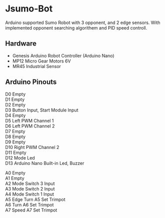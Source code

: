 # Jsumo-Bot
Arduino supported Sumo Robot with 3 opponent, and 2 edge sensors. With implemented opponent searching algorithem and PID speed controll.


## Hardware
- Genesis Arduino Robot Controller (Arduino Nano)
- MP12 Micro Gear Motors 6V
- MR45 Industrial Sensor

## Arduino Pinouts
D0 Empty <br />
D1 Empty <br />
D2 Empty <br />
D3 Button Input, Start Module Input <br />
D4 Empty <br />
D5 Left PWM Channel 1 <br />
D6 Left PWM Channel 2 <br />
D7 Empty <br />
D8 Empty <br />
D9 Empty <br />
D10 Right PWM Channel 2 <br />
D11 Empty <br />
D12 Mode Led <br />
D13 Arduino Nano Built-in Led, Buzzer <br />


A0 Empty <br />
A1 Empty <br />
A2 Mode Switch 3 Input <br />
A3 Mode Switch 2 Input <br />
A4 Mode Switch 1 Input <br />
A5 Edge Turn A5 Set Trimpot <br />
A6 Turn A6 Set Trimpot <br />
A7 Speed A7 Set Trimpot <br />

